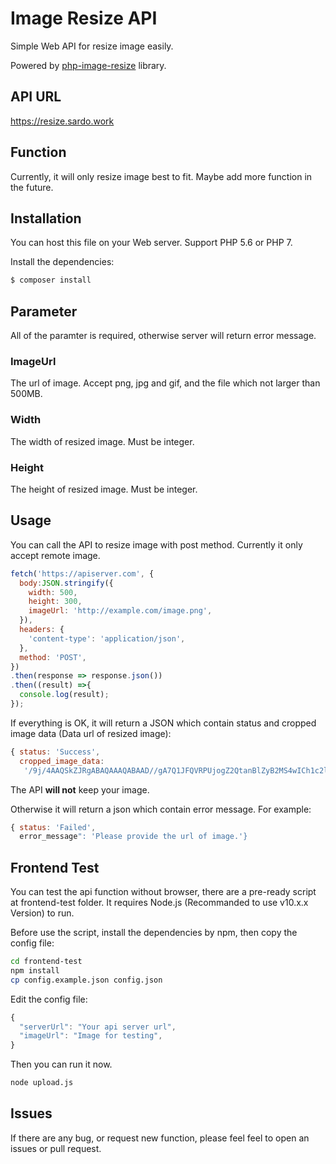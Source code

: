 Image Resize API
===

Simple Web API for resize image easily.

Powered by [php-image-resize](https://github.com/gumlet/php-image-resize) library.


API URL
-----------
https://resize.sardo.work

Function
-----------
Currently, it will only resize image best to fit. Maybe add more function in the future.

Installation
-----------
You can host this file on your Web server. Support PHP 5.6 or PHP 7.

Install the dependencies:

```bash
$ composer install
```

Parameter
-----------

All of the paramter is required, otherwise server will return error message.

### ImageUrl
The url of image. Accept png, jpg and gif, and the file which not larger than 500MB.

### Width
The width of resized image. Must be integer.

### Height
The height of resized image. Must be integer.

Usage
-----------

You can call the API to resize image with post method. Currently it only accept remote image.

```js
fetch('https://apiserver.com', {
  body:JSON.stringify({
    width: 500,
    height: 300,
    imageUrl: 'http://example.com/image.png',
  }),
  headers: {
    'content-type': 'application/json',
  },
  method: 'POST',
})
.then(response => response.json())
.then((result) =>{
  console.log(result);
});
```

If everything is OK, it will return a JSON which contain status and cropped image data (Data url of resized image):

```js
{ status: 'Success',
  cropped_image_data:
   '/9j/4AAQSkZJRgABAQAAAQABAAD//gA7Q1JFQVRPUjogZ2QtanBlZyB2MS4wICh1c2luZyBJSkcgSlBFRyB2OTApLCBxdWFsaXR5ID0gODUK/9sAQwAFAwQEBAMFBAQEBQUFBgcMCAcHBwcPCwsJDBEPEhIRDxERExYcFxMUGhURERghGBodHR8fHxMXIiQiHiQcHh8e/9sAQwEFBQUHBgcOCAgOHhQRFB4eHh4eHh4eHh4eHh4eHh4eHh4eHh4eHh4eHh4eHh4eHh4eHh4eHh4eHh4eHh4eHh4e/8IAEQgBLAHWAwEiAAIRAQMRAf/EABwAAAEFAQEBAAAAAAAAAAAAAAIAAQQFBgMHCP/EABkBAQEBAQEBAAAAAAAAAAAAAAABAgMEB...' }
```
The API **will not** keep your image.

Otherwise it will return a json which contain error message. For example:
```js
{ status: 'Failed',
  error_message": 'Please provide the url of image.'}
```

Frontend Test
-----------

You can test the api function without browser, there are a pre-ready script at frontend-test folder. 
It requires Node.js (Recommanded to use v10.x.x Version) to run.

Before use the script, install the dependencies by npm, then copy the config file:
```bash
cd frontend-test
npm install
cp config.example.json config.json
```

Edit the config file:
```js
{
  "serverUrl": "Your api server url",
  "imageUrl": "Image for testing",
}
```
Then you can run it now.
```bash
node upload.js
```

Issues
-----------
If there are any bug, or request new function, please feel feel to open an issues or pull request.
